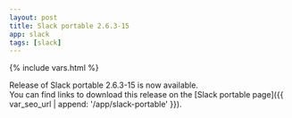 ```yaml
---
layout: post
title: Slack portable 2.6.3-15
app: slack
tags: [slack]
---
```

{% include vars.html %}

Release of Slack portable 2.6.3-15 is now available.<br />
You can find links to download this release on the [Slack portable page]({{ var_seo_url | append: '/app/slack-portable' }}).